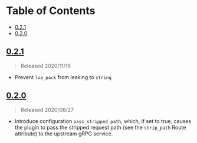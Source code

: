 # Table of Contents

- [0.2.1](#021)
- [0.2.0](#020)

##  [0.2.1]

> Released 2020/11/18

- Prevent `lua_pack` from leaking to `string`

##  [0.2.0]

> Released 2020/08/27

- Introduce configuration `pass_stripped_path`, which, if set to true,
causes the plugin to pass the stripped request path (see the `strip_path`
Route attribute) to the upstream gRPC service.


[0.2.1]: https://github.com/Kong/kong-plugin-grpc-web/compare/v0.2.0...v0.2.1
[0.2.0]: https://github.com/Kong/kong-plugin-grpc-web/compare/v0.1.1...v0.2.0
